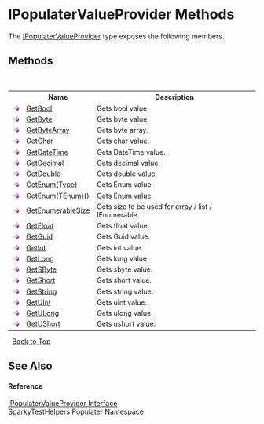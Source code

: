 # IPopulaterValueProvider Methods
 

The <a href="T_SparkyTestHelpers_Populater_IPopulaterValueProvider">IPopulaterValueProvider</a> type exposes the following members.


## Methods
&nbsp;<table><tr><th></th><th>Name</th><th>Description</th></tr><tr><td>![Public method](media/pubmethod.gif "Public method")</td><td><a href="M_SparkyTestHelpers_Populater_IPopulaterValueProvider_GetBool">GetBool</a></td><td>
Gets bool value.</td></tr><tr><td>![Public method](media/pubmethod.gif "Public method")</td><td><a href="M_SparkyTestHelpers_Populater_IPopulaterValueProvider_GetByte">GetByte</a></td><td>
Gets byte value.</td></tr><tr><td>![Public method](media/pubmethod.gif "Public method")</td><td><a href="M_SparkyTestHelpers_Populater_IPopulaterValueProvider_GetByteArray">GetByteArray</a></td><td>
Gets byte array.</td></tr><tr><td>![Public method](media/pubmethod.gif "Public method")</td><td><a href="M_SparkyTestHelpers_Populater_IPopulaterValueProvider_GetChar">GetChar</a></td><td>
Gets char value.</td></tr><tr><td>![Public method](media/pubmethod.gif "Public method")</td><td><a href="M_SparkyTestHelpers_Populater_IPopulaterValueProvider_GetDateTime">GetDateTime</a></td><td>
Gets DateTime value.</td></tr><tr><td>![Public method](media/pubmethod.gif "Public method")</td><td><a href="M_SparkyTestHelpers_Populater_IPopulaterValueProvider_GetDecimal">GetDecimal</a></td><td>
Gets decimal value.</td></tr><tr><td>![Public method](media/pubmethod.gif "Public method")</td><td><a href="M_SparkyTestHelpers_Populater_IPopulaterValueProvider_GetDouble">GetDouble</a></td><td>
Gets double value.</td></tr><tr><td>![Public method](media/pubmethod.gif "Public method")</td><td><a href="M_SparkyTestHelpers_Populater_IPopulaterValueProvider_GetEnum">GetEnum(Type)</a></td><td>
Gets Enum value.</td></tr><tr><td>![Public method](media/pubmethod.gif "Public method")</td><td><a href="M_SparkyTestHelpers_Populater_IPopulaterValueProvider_GetEnum__1">GetEnum(TEnum)()</a></td><td>
Gets Enum value.</td></tr><tr><td>![Public method](media/pubmethod.gif "Public method")</td><td><a href="M_SparkyTestHelpers_Populater_IPopulaterValueProvider_GetEnumerableSize">GetEnumerableSize</a></td><td>
Gets size to be used for array / list / IEnumerable.</td></tr><tr><td>![Public method](media/pubmethod.gif "Public method")</td><td><a href="M_SparkyTestHelpers_Populater_IPopulaterValueProvider_GetFloat">GetFloat</a></td><td>
Gets float value.</td></tr><tr><td>![Public method](media/pubmethod.gif "Public method")</td><td><a href="M_SparkyTestHelpers_Populater_IPopulaterValueProvider_GetGuid">GetGuid</a></td><td>
Gets Guid value.</td></tr><tr><td>![Public method](media/pubmethod.gif "Public method")</td><td><a href="M_SparkyTestHelpers_Populater_IPopulaterValueProvider_GetInt">GetInt</a></td><td>
Gets int value.</td></tr><tr><td>![Public method](media/pubmethod.gif "Public method")</td><td><a href="M_SparkyTestHelpers_Populater_IPopulaterValueProvider_GetLong">GetLong</a></td><td>
Gets long value.</td></tr><tr><td>![Public method](media/pubmethod.gif "Public method")</td><td><a href="M_SparkyTestHelpers_Populater_IPopulaterValueProvider_GetSByte">GetSByte</a></td><td>
Gets sbyte value.</td></tr><tr><td>![Public method](media/pubmethod.gif "Public method")</td><td><a href="M_SparkyTestHelpers_Populater_IPopulaterValueProvider_GetShort">GetShort</a></td><td>
Gets short value.</td></tr><tr><td>![Public method](media/pubmethod.gif "Public method")</td><td><a href="M_SparkyTestHelpers_Populater_IPopulaterValueProvider_GetString">GetString</a></td><td>
Gets string value.</td></tr><tr><td>![Public method](media/pubmethod.gif "Public method")</td><td><a href="M_SparkyTestHelpers_Populater_IPopulaterValueProvider_GetUInt">GetUInt</a></td><td>
Gets uint value.</td></tr><tr><td>![Public method](media/pubmethod.gif "Public method")</td><td><a href="M_SparkyTestHelpers_Populater_IPopulaterValueProvider_GetULong">GetULong</a></td><td>
Gets ulong value.</td></tr><tr><td>![Public method](media/pubmethod.gif "Public method")</td><td><a href="M_SparkyTestHelpers_Populater_IPopulaterValueProvider_GetUShort">GetUShort</a></td><td>
Gets ushort value.</td></tr></table>&nbsp;
<a href="#ipopulatervalueprovider-methods">Back to Top</a>

## See Also


#### Reference
<a href="T_SparkyTestHelpers_Populater_IPopulaterValueProvider">IPopulaterValueProvider Interface</a><br /><a href="N_SparkyTestHelpers_Populater">SparkyTestHelpers.Populater Namespace</a><br />